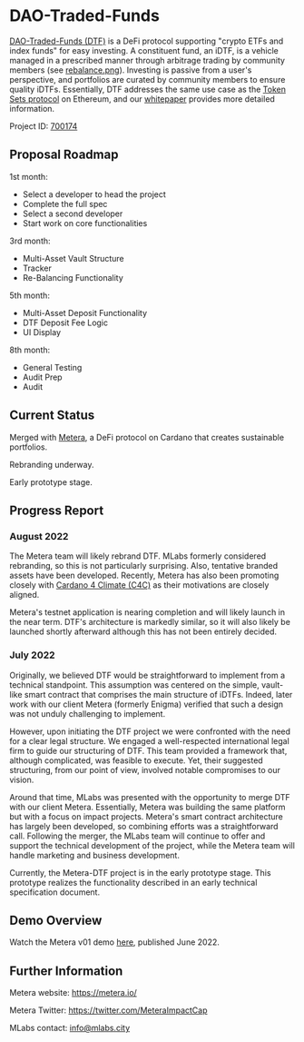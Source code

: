 # DAO-Traded-Funds

[DAO-Traded-Funds (DTF)](https://cardano.ideascale.com/c/idea/381055) is a DeFi protocol supporting "crypto ETFs and index funds" for easy investing. A constituent fund, an iDTF, is a vehicle managed in a prescribed manner through arbitrage trading by community members (see [rebalance.png](https://github.com/somthn0somthn/catalyst-funded-projects/blob/main/Fund7/DAO-Traded-Funds/rebalance.png)). Investing is passive from a user's perspective, and portfolios are curated by community members to ensure quality iDTFs. Essentially, DTF addresses the same use case as the [Token Sets protocol](https://www.tokensets.com/) on Ethereum, and our [whitepaper](https://drive.google.com/file/d/1Mz5AWiJd1oTPM_3_bF1uN-qNIyUSWN9u/view?usp=sharing) provides more detailed information.

Project ID: [700174](https://docs.google.com/spreadsheets/u/0/d/1bfnWFa94Y7Zj0G7dtpo9W1nAYGovJbswipxiHT4UE3g/htmlview#)


## Proposal Roadmap

1st month:
* Select a developer to head the project
* Complete the full spec 
* Select a second developer
* Start work on core functionalities 


3rd month:
* Multi-Asset Vault Structure
* Tracker
* Re-Balancing Functionality


5th month:
* Multi-Asset Deposit Functionality
* DTF Deposit Fee Logic
* UI Display


8th month:
* General Testing
* Audit Prep
* Audit


## Current Status

Merged with [Metera](https://metera.io/), a DeFi protocol on Cardano that creates sustainable portfolios.

Rebranding underway.

Early prototype stage.

## Progress Report

### August 2022

The Metera team will likely rebrand DTF. MLabs formerly considered rebranding, so this is not particularly surprising. Also, tentative branded assets have been developed. Recently, Metera has also been promoting closely with [Cardano 4 Climate (C4C)](https://cardano4climate.com/) as their motivations are closely aligned.

Metera's testnet application is nearing completion and will likely launch in the near term. DTF's architecture is markedly similar, so it will also likely be launched shortly afterward although this has not been entirely decided.

### **July 2022**

Originally, we believed DTF would be straightforward to implement from a technical standpoint. This assumption was centered on the simple, vault-like smart contract that comprises the main structure of iDTFs. Indeed, later work with our client Metera (formerly Enigma) verified that such a design was not unduly challenging to implement.

However, upon initiating the DTF project we were confronted with the need for a clear legal structure. We engaged a well-respected international legal firm to guide our structuring of DTF. This team provided a framework that, although complicated, was feasible to execute. Yet, their suggested structuring, from our point of view, involved notable compromises to our vision.

Around that time, MLabs was presented with the opportunity to merge DTF with our client Metera. Essentially, Metera was building the same platform but with a focus on impact projects. Metera's smart contract architecture has largely been developed, so combining efforts was a straightforward call. Following the merger, the MLabs team will continue to offer and support the technical development of the project, while the Metera team will handle marketing and business development.

Currently, the Metera-DTF project is in the early prototype stage. This prototype realizes the functionality described in an early technical specification document.

## Demo Overview

Watch the Metera v01 demo [here](https://www.youtube.com/watch?v=f6mHcUM2GTg), published June 2022. 


## Further Information

Metera website: https://metera.io/

Metera Twitter: https://twitter.com/MeteraImpactCap

MLabs contact: info@mlabs.city

